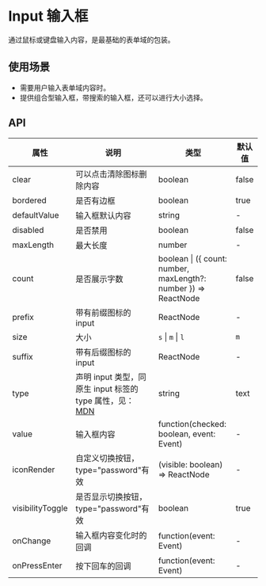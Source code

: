 # Input 输入框
通过鼠标或键盘输入内容，是最基础的表单域的包装。

## 使用场景

- 需要用户输入表单域内容时。
- 提供组合型输入框，带搜索的输入框，还可以进行大小选择。

## API
属性 | 说明 | 类型 | 默认值
---|---|---|---
clear | 可以点击清除图标删除内容 | boolean | false
bordered | 是否有边框 | boolean | true
defaultValue | 输入框默认内容 | string | -
disabled | 是否禁用 | boolean | false
maxLength | 最大长度 | number | -
count | 是否展示字数 | boolean \| ({ count: number, maxLength?: number }) => ReactNode | false
prefix | 带有前缀图标的 input | ReactNode | -
size | 大小 | `s` \| `m` \| `l` | `m`
suffix | 带有后缀图标的 input | ReactNode | -
type | 声明 input 类型，同原生 input 标签的 type 属性，见：[MDN](https://developer.mozilla.org/zh-CN/docs/Web/HTML/Element/input#%E5%B1%9E%E6%80%A7) | string | text
value | 输入框内容 | function(checked: boolean, event: Event) | -
iconRender | 自定义切换按钮，type="password"有效  | (visible: boolean) => ReactNode | -
visibilityToggle | 是否显示切换按钮，type="password"有效 | boolean | true
onChange | 输入框内容变化时的回调 | function(event: Event) | -
onPressEnter | 按下回车的回调 | function(event: Event) | -
